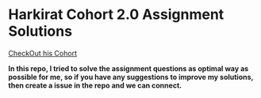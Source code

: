 # Harkirat Cohort 2.0 Assignment Solutions
[CheckOut his Cohort]([https://link-url-here.org](https://harkirat.classx.co.in/new-courses)https://harkirat.classx.co.in/new-courses)

**In this repo, I tried to solve the assignment questions as optimal way as possible for me, so if you have any suggestions to improve my solutions, then create a issue in the repo and we can connect.**
